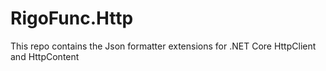 # RigoFunc.Http
This repo contains the Json formatter extensions for .NET Core HttpClient and HttpContent
